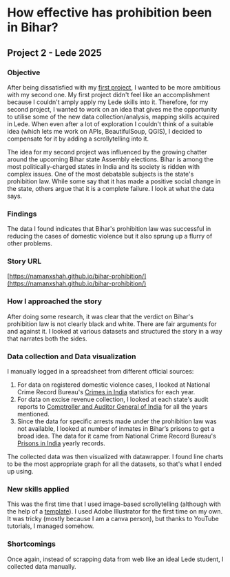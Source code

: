 # How effective has prohibition been in Bihar?

## Project 2 - Lede 2025

### Objective
After being dissatisfied with my [first project](https://namanxshah.github.io/zoos/), I wanted to be more ambitious with my second one. My first project didn't feel like an accomplishment because I couldn't amply apply my Lede skills into it. Therefore, for my second project, I wanted to work on an idea that gives me the opportunity to utilise some of the new data collection/analysis, mapping skills acquired in Lede. When even after a lot of exploration I couldn't think of a suitable idea (which lets me work on APIs, BeautifulSoup, QGIS), I decided to compensate for it by adding a scrollytelling into it.

The idea for my second project was influenced by the growing chatter around the upcoming Bihar state Assembly elections. Bihar is among the most politically-charged states in India and its society is ridden with complex issues. One of the most debatable subjects is the state's prohibition law. While some say that it has made a positive social change in the state, others argue that it is a complete failure. I look at what the data says.

### Findings
The data I found indicates that Bihar's prohibition law was successful in reducing the cases of domestic violence but it also sprung up a flurry of other problems.

### Story URL
[https://namanxshah.github.io/bihar-prohibition/](https://namanxshah.github.io/bihar-prohibition/)

### How I approached the story
After doing some research, it was clear that the verdict on Bihar's prohibition law is not clearly black and white. There are fair arguments for and against it. I looked at various datasets and structured the story in a way that narrates both the sides.

### Data collection and Data visualization
I manually logged in a spreadsheet from different official sources:
1. For data on registered domestic violence cases, I looked at National Crime Record Bureau's [Crimes in India](https://www.ncrb.gov.in/crime-in-india-all-previous-publications.html) statistics for each year.
2. For data on excise revenue collection, I looked at each state's audit reports to [Comptroller and Auditor General of India](https://cag.gov.in/en/audit-report/) for all the years mentioned.
3. Since the data for specific arrests made under the prohibition law was not available, I looked at number of inmates in Bihar’s prisons to get a broad idea. The data for it came from National Crime Record Bureau's [Prisons in India](https://www.ncrb.gov.in/psi-all-previous-publications.html) yearly records.

The collected data was then visualized with datawrapper. I found line charts to be the most appropriate graph for all the datasets, so that's what I ended up using.

### New skills applied
This was the first time that I used image-based scrollytelling (although with the help of a [template](https://jsoma.github.io/page-templates/basic/index.html)). I used Adobe Illustrator for the first time on my own. It was tricky (mostly because I am a canva person), but thanks to YouTube tutorials, I managed somehow.

### Shortcomings
Once again, instead of scrapping data from web like an ideal Lede student, I collected data manually.
